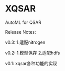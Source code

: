 # XQSAR

AutoML for QSAR

Release Notes:

v0.3:
1.适配nitrogen

v0.2:
1.模型保存
2.适配hdfs

v0.1:
xqsar各种功能的实现
